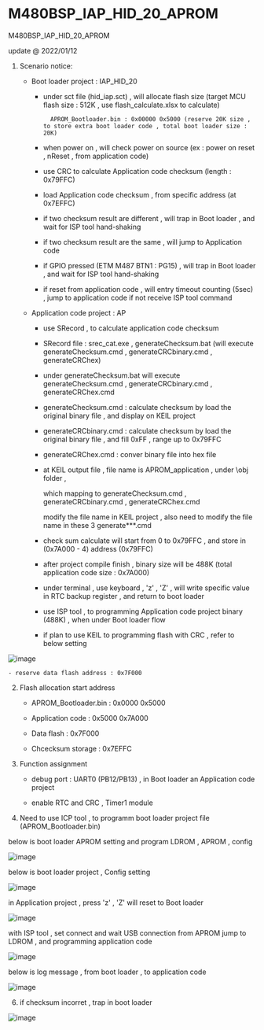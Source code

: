 # M480BSP_IAP_HID_20_APROM
 M480BSP_IAP_HID_20_APROM


update @ 2022/01/12

1. Scenario notice:

	- Boot loader project : IAP_HID_20 
	
		- under sct file (hid_iap.sct) , will allocate flash size (target MCU flash size : 512K , use flash_calculate.xlsx to calculate)
					
				APROM_Bootloader.bin : 0x00000 0x5000 (reserve 20K size , to store extra boot loader code , total boot loader size : 20K)
	
		- when power on , will check power on source (ex : power on reset , nReset , from application code)
	
		- use CRC to calculate Application code checksum (length : 0x79FFC)
		
		- load Application code checksum , from specific address (at 0x7EFFC)
		
		- if two checksum result are different , will trap in Boot loader , and wait for ISP tool hand-shaking
		
		- if two checksum result are the same , will jump to Application code
		
		- if GPIO pressed (ETM M487 BTN1 : PG15) , will trap in Boot loader , and wait for ISP tool hand-shaking

		- if reset from application code , will entry timeout counting (5sec) , jump to application code if not receive ISP tool command
	
	- Application code project : AP
	
		- use SRecord , to calculate application code checksum 
		
		- SRecord file : srec_cat.exe , generateChecksum.bat (will execute generateChecksum.cmd , generateCRCbinary.cmd , generateCRChex)
					
		- under generateChecksum.bat will execute generateChecksum.cmd , generateCRCbinary.cmd , generateCRChex.cmd
	
		- generateChecksum.cmd : calculate checksum by load the original binary file , and display on KEIL project
		
		- generateCRCbinary.cmd : calculate checksum by load the original binary file , and fill 0xFF , range up to 0x79FFC
		
		- generateCRChex.cmd : conver binary file into hex file
		
		- at KEIL output file , file name is APROM_application , under \obj folder , 
	
			which mapping to generateChecksum.cmd , generateCRCbinary.cmd , generateCRChex.cmd
	
			modify the file name in KEIL project , also need to modify the file name in these 3 generate***.cmd		
			
		- check sum calculate will start from 0 to 0x79FFC , and store in (0x7A000 - 4) address (0x79FFC)
		
		- after project compile finish , binary size will be 488K (total application code size : 0x7A000)
		
		- under terminal , use keyboard , 'z' , 'Z' , will write specific value in RTC backup register , and return to boot loader
		
		- use ISP tool , to programming Application code project binary (488K) , when under Boot loader flow		
		
		- if plan to use KEIL to programming flash with CRC , refer to below setting
		
![image](https://github.com/released/M480BSP_IAP_HID_20_APROM/blob/main/program_by_KEIL.jpg)
		
		
	- reserve data flash address : 0x7F000
	
2. Flash allocation start address

	- APROM_Bootloader.bin : 0x0000 0x5000
	
	- Application code : 0x5000 0x7A000
	
	- Data flash : 0x7F000
	
	- Chcecksum storage : 0x7EFFC

3. Function assignment

	- debug port : UART0 (PB12/PB13) , in Boot loader an Application code project
	
	- enable RTC and CRC , Timer1 module
	
4. Need to use ICP tool , to programm boot loader project file (APROM_Bootloader.bin)

below is boot loader APROM setting and program LDROM , APROM , config 

![image](https://github.com/released/M480BSP_IAP_HID_20_APROM/blob/main/APROM_ICP.jpg)

below is boot loader project , Config setting 

![image](https://github.com/released/M480BSP_IAP_HID_20_APROM/blob/main/Config_Bits.jpg)

in Application project , press 'z' , 'Z' will reset to Boot loader 

![image](https://github.com/released/M480BSP_IAP_HID_20_APROM/blob/main/Under_APROM_z.jpg)

with ISP tool , set connect and wait USB connection from APROM jump to LDROM , and programming application code

![image](https://github.com/released/M480BSP_IAP_HID_20_APROM/blob/main/ISP_connect.jpg)

below is log message , from boot loader , to application code

![image](https://github.com/released/M480BSP_IAP_HID_20_APROM/blob/main/regular_power_on_check_checksum.jpg)

6. if checksum incorret , trap in boot loader 

![image](https://github.com/released/M480BSP_IAP_HID_20_APROM/blob/main/error_checksum_stay_in_boot_loader.jpg)


